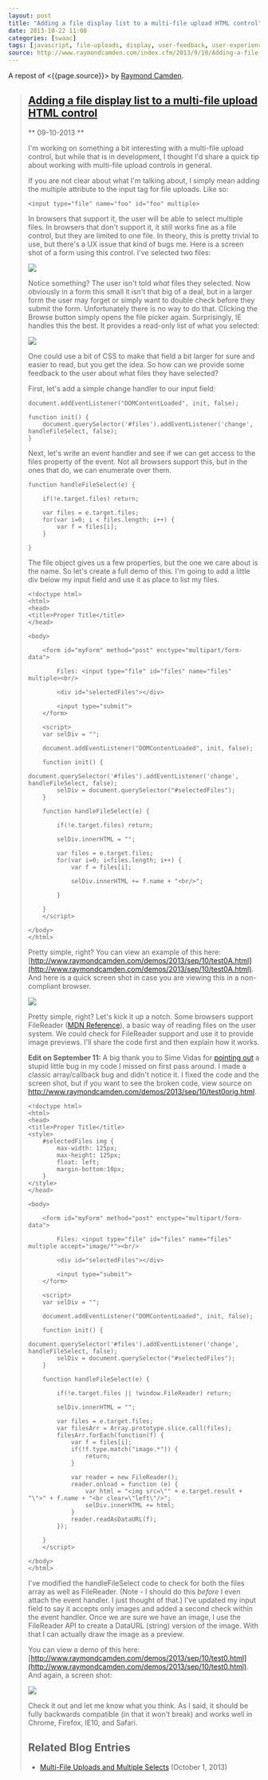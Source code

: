 ```yaml
---
layout: post
title: "Adding a file display list to a multi-file upload HTML control"
date: 2013-10-22 11:08
categories: [swaac]
tags: [javascript, file-uploads, display, user-feedback, user-experience, ux, code]
source: http://www.raymondcamden.com/index.cfm/2013/9/10/Adding-a-file-display-list-to-a-multifile-upload-HTML-control
---
```

A repost of <{{page.source}}> by [Raymond Camden](http://www.raymondcamden.com/).


> [Adding a file display list to a multi-file upload HTML control](http://www.raymondcamden.com/index.cfm/2013/9/10/Adding-a-file-display-list-to-a-multifile-upload-HTML-control)
> --------------------------------------------------------------------------------------------------------------------------------------------------------------------------------
> 
> ** 09-10-2013 ** 
> 
> I'm working on something a bit interesting with a multi-file upload control, but while that is in development, I thought I'd share a quick tip about working with multi-file upload controls in general.
> 
> If you are not clear about what I'm talking about, I simply mean adding the multiple attribute to the input tag for file uploads. Like so:
> 
>     <input type="file" name="foo" id="foo" multiple>
> 
> In browsers that support it, the user will be able to select multiple files. In browsers that don't support it, it still works fine as a file control, but they are limited to one file. In theory, this is pretty trivial to use, but there's a UX issue that kind of bugs me. Here is a screen shot of a form using this control. I've selected two files:
> 
> ![](/images/raymondcamden/Screenshot_9_10_13_9_32_AM.jpg)
> 
> Notice something? The user isn't told *what* files they selected. Now obviously in a form this small it isn't that big of a deal, but in a larger form the user may forget or simply want to double check before they submit the form. Unfortunately there is no way to do that. Clicking the Browse button simply opens the file picker again. Surprisingly, IE handles this the best. It provides a read-only list of what you selected:
> 
> ![](/images/raymondcamden/Screenshot_9_10_13_9_35_AM.png)
> 
> One could use a bit of CSS to make that field a bit larger for sure and easier to read, but you get the idea. So how can we provide some feedback to the user about what files they have selected?
> 
> First, let's add a simple change handler to our input field:
> 
>     document.addEventListener("DOMContentLoaded", init, false);
>         
>     function init() {
>         document.querySelector('#files').addEventListener('change', handleFileSelect, false);
>     }
> 
> Next, let's write an event handler and see if we can get access to the files property of the event. Not all browsers support this, but in the ones that do, we can enumerate over them.
> 
>     function handleFileSelect(e) {
>             
>         if(!e.target.files) return;
>             
>         var files = e.target.files;
>         for(var i=0; i < files.length; i++) {
>             var f = files[i];
>         }
>             
>     }
> 
> The file object gives us a few properties, but the one we care about is the name. So let's create a full demo of this. I'm going to add a little div below my input field and use it as place to list my files.
> 
>     <!doctype html>
>     <html>
>     <head>
>     <title>Proper Title</title>
>     </head>
>         
>     <body>
>         
>         <form id="myForm" method="post" enctype="multipart/form-data">
> 
>             Files: <input type="file" id="files" name="files" multiple><br/>
> 
>             <div id="selectedFiles"></div>
> 
>             <input type="submit">
>         </form>
> 
>         <script>
>         var selDiv = "";
>             
>         document.addEventListener("DOMContentLoaded", init, false);
>         
>         function init() {
>             document.querySelector('#files').addEventListener('change', handleFileSelect, false);
>             selDiv = document.querySelector("#selectedFiles");
>         }
>             
>         function handleFileSelect(e) {
>             
>             if(!e.target.files) return;
>             
>             selDiv.innerHTML = "";
>             
>             var files = e.target.files;
>             for(var i=0; i<files.length; i++) {
>                 var f = files[i];
>                 
>                 selDiv.innerHTML += f.name + "<br/>";
> 
>             }
>             
>         }
>         </script>
> 
>     </body>
>     </html>
> 
> Pretty simple, right? You can view an example of this here: [http://www.raymondcamden.com/demos/2013/sep/10/test0A.html](http://www.raymondcamden.com/demos/2013/sep/10/test0A.html). And here is a quick screen shot in case you are viewing this in a non-compliant browser.
> 
> ![](/images/raymondcamden/Screenshot_9_10_13_9_42_AM.png)
> 
> Pretty simple, right? Let's kick it up a notch. Some browsers support FileReader ([MDN Reference](https://developer.mozilla.org/en-US/docs/Web/API/FileReader)), a basic way of reading files on the user system. We could check for FileReader support and use it to provide image previews. I'll share the code first and then explain how it works.
> 
> **Edit on September 11:** A big thank you to Sime Vidas for [pointing out](http://www.raymondcamden.com/index.cfm/2013/9/10/Adding-a-file-display-list-to-a-multifile-upload-HTML-control#c6E612D19-BAD9-A665-957DCD4546E53F41) a stupid little bug in my code I missed on first pass around. I made a classic array/callback bug and didn't notice it. I fixed the code and the screen shot, but if you want to see the broken code, view source on http://www.raymondcamden.com/demos/2013/sep/10/test0orig.html.
> 
>     <!doctype html>
>     <html>
>     <head>
>     <title>Proper Title</title>
>     <style>
>         #selectedFiles img {
>             max-width: 125px;
>             max-height: 125px;
>             float: left;
>             margin-bottom:10px;
>         }
>     </style>
>     </head>
>         
>     <body>
>         
>         <form id="myForm" method="post" enctype="multipart/form-data">
> 
>             Files: <input type="file" id="files" name="files" multiple accept="image/*"><br/>
> 
>             <div id="selectedFiles"></div>
> 
>             <input type="submit">
>         </form>
> 
>         <script>
>         var selDiv = "";
>             
>         document.addEventListener("DOMContentLoaded", init, false);
>         
>         function init() {
>             document.querySelector('#files').addEventListener('change', handleFileSelect, false);
>             selDiv = document.querySelector("#selectedFiles");
>         }
>             
>         function handleFileSelect(e) {
>             
>             if(!e.target.files || !window.FileReader) return;
> 
>             selDiv.innerHTML = "";
>             
>             var files = e.target.files;
>             var filesArr = Array.prototype.slice.call(files);
>             filesArr.forEach(function(f) {
>                 var f = files[i];
>                 if(!f.type.match("image.*")) {
>                     return;
>                 }
> 
>                 var reader = new FileReader();
>                 reader.onload = function (e) {
>                     var html = "<img src=\"" + e.target.result + "\">" + f.name + "<br clear=\"left\"/>";
>                     selDiv.innerHTML += html;               
>                 }
>                 reader.readAsDataURL(f); 
>             });
>             
>         }
>         </script>
> 
>     </body>
>     </html>
> 
> I've modified the handleFileSelect code to check for both the files array as well as FileReader. (Note - I should do this *before* I even attach the event handler. I just thought of that.) I've updated my input field to say it accepts only images and added a second check within the event handler. Once we are sure we have an image, I use the FileReader API to create a DataURL (string) version of the image. With that I can actually draw the image as a preview.
> 
> You can view a demo of this here: [http://www.raymondcamden.com/demos/2013/sep/10/test0.html](http://www.raymondcamden.com/demos/2013/sep/10/test0.html). And again, a screen shot:
> 
> ![](/images/raymondcamden/Screenshot_9_11_13_5_49_AM.png)
> 
> Check it out and let me know what you think. As I said, it should be fully backwards compatible (in that it won't break) and works well in Chrome, Firefox, IE10, and Safari.
> 
> Related Blog Entries
> --------------------
> 
> -   [Multi-File Uploads and Multiple Selects](http://www.raymondcamden.com/index.cfm/2013/10/1/MultiFile-Uploads-and-Multiple-Selects) (October 1, 2013)
> 
